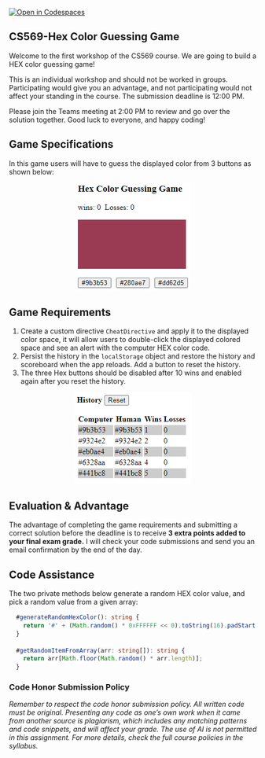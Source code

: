 [![Open in Codespaces](https://classroom.github.com/assets/launch-codespace-7f7980b617ed060a017424585567c406b6ee15c891e84e1186181d67ecf80aa0.svg)](https://classroom.github.com/open-in-codespaces?assignment_repo_id=12714883)
## CS569-Hex Color Guessing Game
Welcome to the first workshop of the CS569 course. We are going to build a HEX color guessing game!  
  
This is an individual workshop and should not be worked in groups. Participating would give you an advantage, and not participating would not affect your standing in the course. The submission deadline is 12:00 PM.
    
Please join the Teams meeting at 2:00 PM to review and go over the solution together. Good luck to everyone, and happy coding!  
  
## Game Specifications
In this game users will have to guess the displayed color from 3 buttons as shown below:
<p align="center">
  <img src="./screenshot-01.png" />
</p>
  
## Game Requirements
1. Create a custom directive `CheatDirective` and apply it to the displayed color space, it will allow users to double-click the displayed colored space and see an alert with the computer HEX color code. 
2. Persist the history in the `localStorage` object and restore the history and scoreboard when the app reloads. Add a button to reset the history.
3. The three Hex buttons should be disabled after 10 wins and enabled again after you reset the history.
  
<p align="center">
  <img src="./screenshot-02.png" />
</p>

## Evaluation & Advantage
The advantage of completing the game requirements and submitting a correct solution before the deadline is to receive **3 extra points added to your final exam grade.** I will check your code submissions and send you an email confirmation by the end of the day. 
  
## Code Assistance
The two private methods below generate a random HEX color value, and pick a random value from a given array:
```typescript
  #generateRandomHexColor(): string {
    return '#' + (Math.random() * 0xFFFFFF << 0).toString(16).padStart(6, '0');
  }
  
  #getRandomItemFromArray(arr: string[]): string {
    return arr[Math.floor(Math.random() * arr.length)];
  }
```
### Code Honor Submission Policy
*Remember to respect the code honor submission policy. All written code must be original. Presenting any code as one’s own work when it came from another source is plagiarism, which includes any matching patterns and code snippets, and will affect your grade. The use of AI is not permitted in this assignment. For more details, check the full course policies in the syllabus.*
